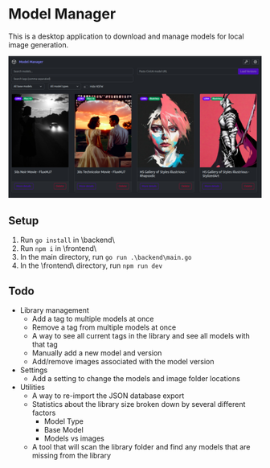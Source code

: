 # Model Manager
This is a desktop application to download and manage models for local image generation.

![Application preview screenshot](homepage-preview.png)

## Setup
1. Run `go install` in \backend\
2. Run `npm i` in \frontend\
3. In the main directory, run `go run .\backend\main.go`
4. In the \frontend\ directory, run `npm run dev`

## Todo
- Library management
    - Add a tag to multiple models at once
    - Remove a tag from multiple models at once
    - A way to see all current tags in the library and see all models with that tag
    - Manually add a new model and version
    - Add/remove images associated with the model version
- Settings
    - Add a setting to change the models and image folder locations
- Utilities
    - A way to re-import the JSON database export
    - Statistics about the library size broken down by several different factors
        - Model Type
        - Base Model
        - Models vs images
    - A tool that will scan the library folder and find any models that are missing from the library
